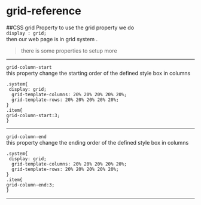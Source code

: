 # grid-reference
##CSS grid Property
to use the grid property we do<br>
`display : grid;` <br>
then our web page is in grid system . <br>
> there is some properties to setup more
<hr>

`grid-column-start` <br>
this property change the starting order of the defined style box in columns 
```
.system{
 display: grid;
  grid-template-columns: 20% 20% 20% 20% 20%;
  grid-template-rows: 20% 20% 20% 20% 20%;
}
.item{
grid-column-start:3;
}
```
<hr>

`grid-column-end` <br>
this property change the ending order of the defined style box in columns 
```
.system{
 display: grid;
  grid-template-columns: 20% 20% 20% 20% 20%;
  grid-template-rows: 20% 20% 20% 20% 20%;
}
.item{
grid-column-end:3;
}
```
<hr>

